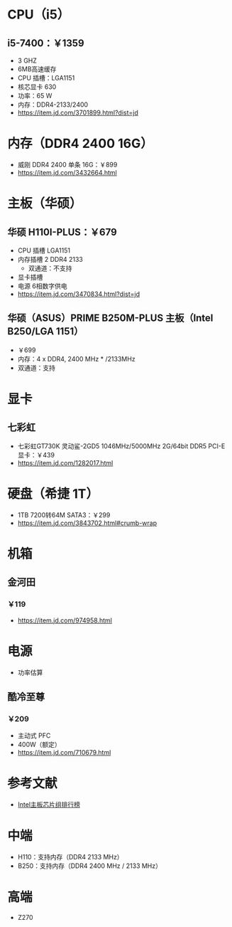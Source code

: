 # CPU（i5）
## i5-7400：￥1359
- 3 GHZ
- 6MB高速缓存
- CPU 插槽：LGA1151
- 核芯显卡 630
- 功率：65 W
- 内存：DDR4-2133/2400
- https://item.jd.com/3701899.html?dist=jd

# 内存（DDR4 2400 16G）
- 威刚 DDR4 2400 单条 16G：￥899
- https://item.jd.com/3432664.html

# 主板（华硕）
## 华硕 H110I-PLUS：￥679
- CPU 插槽 LGA1151
- 内存插槽 2 DDR4 2133
	- 双通道：不支持
- 显卡插槽
- 电源
	6相数字供电
- https://item.jd.com/3470834.html?dist=jd

## 华硕（ASUS）PRIME B250M-PLUS 主板（Intel B250/LGA 1151）
- ￥699
- 内存：4 x DDR4, 2400 MHz * /2133MHz
- 双通道：支持

# 显卡
## 七彩虹
- 七彩虹GT730K 灵动鲨-2GD5 1046MHz/5000MHz 2G/64bit DDR5 PCI-E显卡：￥439
- https://item.jd.com/1282017.html

# 硬盘（希捷 1T）
- 1TB 7200转64M SATA3：￥299 
- https://item.jd.com/3843702.html#crumb-wrap

# 机箱
## 金河田
### ￥119
- https://item.jd.com/974958.html

# 电源
- 功率估算
## 酷冷至尊 
### ￥209
- 主动式 PFC
- 400W（额定）
- https://item.jd.com/710679.html


# 参考文献
- [Intel主板芯片组排行榜](http://top.zol.com.cn/compositor/469/manu_125.html)

# 中端
- H110：支持内存（DDR4 2133 MHz）
- B250：支持内存（DDR4 2400 MHz / 2133 MHz）

# 高端
- Z270
